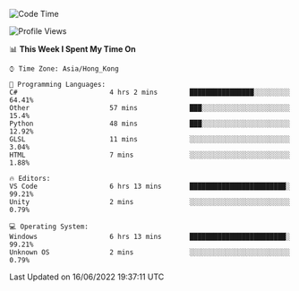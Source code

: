 <!--START_SECTION:waka-->
![Code Time](http://img.shields.io/badge/Code%20Time-25%20hrs%2023%20mins-blue)

![Profile Views](http://img.shields.io/badge/Profile%20Views-24-blue)

📊 **This Week I Spent My Time On** 

```text
⌚︎ Time Zone: Asia/Hong_Kong

💬 Programming Languages: 
C#                       4 hrs 2 mins        ████████████████░░░░░░░░░   64.41% 
Other                    57 mins             ███░░░░░░░░░░░░░░░░░░░░░░   15.4% 
Python                   48 mins             ███░░░░░░░░░░░░░░░░░░░░░░   12.92% 
GLSL                     11 mins             ░░░░░░░░░░░░░░░░░░░░░░░░░   3.04% 
HTML                     7 mins              ░░░░░░░░░░░░░░░░░░░░░░░░░   1.88%

🔥 Editors: 
VS Code                  6 hrs 13 mins       ████████████████████████░   99.21% 
Unity                    2 mins              ░░░░░░░░░░░░░░░░░░░░░░░░░   0.79%

💻 Operating System: 
Windows                  6 hrs 13 mins       ████████████████████████░   99.21% 
Unknown OS               2 mins              ░░░░░░░░░░░░░░░░░░░░░░░░░   0.79%

```


 Last Updated on 16/06/2022 19:37:11 UTC
<!--END_SECTION:waka-->
